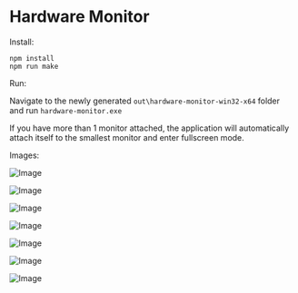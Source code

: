 # Hardware Monitor

Install:

```
npm install
npm run make
````

Run:

Navigate to the newly generated `out\hardware-monitor-win32-x64` folder and run `hardware-monitor.exe`

If you have more than 1 monitor attached, the application will automatically attach itself to the smallest monitor and enter fullscreen mode.

Images:

![Image](https://imgur.com/eKyD0bz.png)

![Image](https://imgur.com/DzqPxAV.png)

![Image](https://imgur.com/UMPbrln.png)

![Image](https://imgur.com/5YWHyUt.png)

![Image](https://imgur.com/6o32x7F.png)

![Image](https://imgur.com/PDHPhcd.png)

![Image](https://imgur.com/nIwMHqC.png)